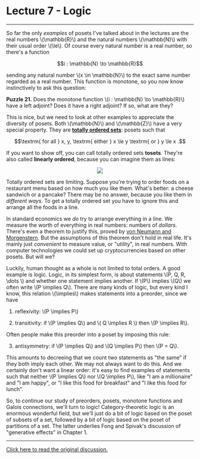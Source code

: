 # Lecture 7 - Logic
---

So far the only _examples_ of posets I've talked about in the lectures
are the real numbers \\(\mathbb{R}\\) and the natural numbers
\\(\mathbb{N}\\) with their usual order \\(\le\\). Of course every
natural number is a real number, so there's a function

<center>$$i : \mathbb{N} \to \mathbb{R}$$</center>

sending any natural number \\(x \in \mathbb{N}\\) to the exact same
number regarded as a real number. This function is monotone, so you
now know instinctively to ask this question:

**Puzzle 21.** Does the monotone function \\(i : \mathbb{N} \to
\mathbb{R}\\) have a left adjoint? Does it have a right adjoint? If
so, what are they?

This is nice, but we need to look at other examples to appreciate the
diversity of posets. Both \\(\mathbb{N}\\) and \\(\mathbb{Z}\\) have a
very special property. They are **[totally ordered
sets](https://en.wikipedia.org/wiki/Total_order)**: posets such that

<center>$$\textrm{ for all } x, y,  \textrm{ either } x \le y \textrm{ or } y \le x .$$</center>

If you want to show off, you can call totally ordered sets **tosets**.
They're also called **linearly ordered**, because you can imagine them
as lines:

<center><img src = "http://math.ucr.edu/home/baez/mathematical/7_sketches/natural_numbers_hasse_diagram.png"></center>

Totally ordered sets are limiting. Suppose you're trying to order
foods on a restaurant menu based on how much you like them. What's
better: a cheese sandwich or a pancake? There may be no answer,
because you like them in _different ways_. To get a totally ordered
set you have to ignore this and arrange all the foods in a line.

In standard economics we _do_ try to arrange everything in a line. We
measure the worth of everything in real numbers: numbers of _dollars_.
There's even a theorem to justify this, proved by [von Neumann and
Morgenstern](https://en.wikipedia.org/wiki/Von_Neumann%E2%80%93Morgenstern_utility_theorem).
But the assumptions of this theorem don't hold in real life. It's
mainly just _convenient_ to measure value, or "utility", in real
numbers. With computer technologies we could set up cryptocurrencies
based on other posets. But will we?

Luckily, human thought as a whole is not limited to total orders. A
good example is logic. Logic, in its simplest form, is about
statements \\(P, Q, R, \dots \\) and whether one statement implies
another. If \\(P\\) implies \\(Q\\) we often write \\(P \implies
Q\\). There are many kinds of logic, but every kind I know, this
relation \\(\implies\\) makes statements into a preorder, since we
have

1) reflexivity: \\(P \implies P\\)

2) transitivity: if \\(P \implies Q\\) and \\( Q \implies R \\) then
\\(P \implies R\\).

Often people make this preorder into a poset by imposing this rule:

3) antisymmetry: if \\(P \implies Q\\) and \\(Q \implies P\\) then
\\(P = Q\\).

This amounts to decreeing that we count two statements as "the same"
if they both imply each other. We may not always want to do this.
And we certainly don't want a linear order: it's easy to find examples
of statements such that neither \\(P \implies Q\\) nor \\(Q \implies
P\\), like "I am a millionaire" and "I am happy", or "I like this food
for breakfast" and "I like this food for lunch".

So, to continue our study of preorders, posets, monotone functions and
Galois connections, we'll turn to logic! Category-theoretic logic is
an enormous wonderful field, but we'll just do a bit of logic based on
the poset of subsets of a set, followed by a bit of logic based on the
poset of partitions of a set. The latter underlies Fong and Spivak's
discussion of "generative effects" in Chapter 1.

---

[Click here to read the original discussion.](https://forum.azimuthproject.org/discussion/1909/lecture-7-chapter-1-logic/p1)
